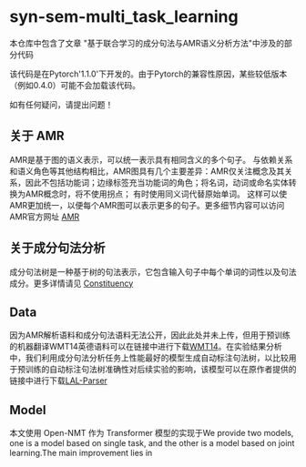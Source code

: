 # syn-sem-multi_task_learning

本仓库中包含了文章 "基于联合学习的成分句法与AMR语义分析方法"中涉及的部分代码

该代码是在Pytorch'1.1.0'下开发的。由于Pytorch的兼容性原因，某些较低版本（例如0.4.0）可能不会加载该代码。

如有任何疑问，请提出问题！

## 关于 AMR
AMR是基于图的语义表示，可以统一表示具有相同含义的多个句子。 与依赖关系和语义角色等其他结构相比，AMR图具有几个主要差异：AMR仅关注概念及其关系，因此不包括功能词；边缘标签充当功能词的角色；将名词，动词或命名实体转换为AMR概念时，将不使用拐点； 有时使用同义词代替原始单词。 这样可以使AMR更加统一，以便每个AMR图可以表示更多的句子。更多细节内容可以访问AMR官方网址 [AMR](https://amr.isi.edu/)

## 关于成分句法分析
成分句法树是一种基于树的句法表示，它包含输入句子中每个单词的词性以及句法成分。更多详情请见 [Constituency](https://catalog.ldc.upenn.edu/LDC99T42)

## Data

因为AMR解析语料和成分句法语料无法公开，因此此处并未上传，但用于预训练的机器翻译WMT14英德语料可以在链接中进行下载[WMT14](http://www.statmt.org/wmt14/translation-task.html)。在实验结果分析中，我们利用成分句法分析任务上性能最好的模型生成自动标注句法树，以比较用于预训练的自动标注句法树准确性对后续实验的影响，该模型可以在原作者提供的链接中进行下载[LAL-Parser](https://github.com/KhalilMrini/LAL-Parser)

## Model

本文使用 Open-NMT 作为 Transformer 模型的实现于We provide two models, one is a model based on single task, and the other is a model based on joint learning.The main improvement lies in

